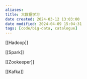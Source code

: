 ```yaml
---
aliases: 
title: 大数据学习
date created: 2024-03-12 13:03:00
date modified: 2024-04-09 15:04:31
tags: [code/big-data, catalogue]
---
```

[[Hadoop]]

[[Spark]]

[[Zookeeper]]

[[Kafka]]